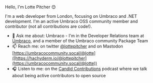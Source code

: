 Hello, I'm Lotte Pitcher 😊 

I'm a web developer from London, focusing on Umbraco and .NET development. I'm an active Umbraco OSS community member and contributor (not all contributions are code!).

- 🔭 Ask me about: Umbraco - I'm in the Developer Relations team at [Umbraco](https://umbraco.com/), and a member of the Umbraco community Package Team
- 📫 Reach me: on twitter [@lottepitcher](https://www.twitter.com/lottepitcher) and on Mastodon [https://umbracocommunity.socal/@lotte]([https://hachyderm.io/@lottepitcher](https://umbracocommunity.socal/@lotte))
- 🎧 Listen to me: on the [Candid Contributions](https://candidcontributions.com/) podcast where we talk about being active contributors to open source

<!--
**LottePitcher/LottePitcher** is a ✨ _special_ ✨ repository because its `README.md` (this file) appears on your GitHub profile.

Here are some ideas to get you started:

- 🔭 I’m currently working on ...
- 🌱 I’m currently learning ...
- 👯 I’m looking to collaborate on ...
- 🤔 I’m looking for help with ...
- 💬 Ask me about ...
- 📫 How to reach me: ...
- 😄 Pronouns: ...
- ⚡ Fun fact: ...
-->
